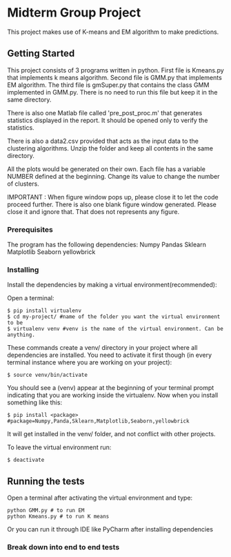 # Midterm Group Project

This project makes use of K-means and EM algorithm to make predictions.

## Getting Started
This project consists of 3 programs written in python. First file is Kmeans.py that implements k means algorithm. Second file is GMM.py that implements EM algorithm. The third file is gmSuper.py that contains the class GMM implemented in GMM.py. There is no need to run this file but keep it in the same directory.

There is also one Matlab file called 'pre_post_proc.m' that generates statistics displayed in the report. It should be opened only to verify the statistics.

There is also a data2.csv provided that acts as the input data to the clustering algorithms. Unzip the folder and keep all contents in the same directory.

All the plots would be generated on their own. Each file has a variable NUMBER defined at the beginning. Change its value to change the number of clusters.

IMPORTANT : When figure window pops up, please close it to let the code proceed further. 
There is also one blank figure window generated. Please close it and ignore that. That does not represents any figure.

### Prerequisites
The program has the following dependencies:
Numpy
Pandas
Sklearn
Matplotlib
Seaborn
yellowbrick

### Installing
Install the dependencies by making a virtual environment(recommended):

Open a terminal:
```
$ pip install virtualenv
$ cd my-project/ #name of the folder you want the virtual environment to be
$ virtualenv venv #venv is the name of the virtual environment. Can be anything.
```
These commands create a venv/ directory in your project where all dependencies are installed. You need to activate it first though (in every terminal instance where you are working on your project):
```
$ source venv/bin/activate
```
You should see a (venv) appear at the beginning of your terminal prompt indicating that you are working inside the virtualenv. Now when you install something like this:
```
$ pip install <package> #package=Numpy,Panda,Sklearn,Matplotlib,Seaborn,yellowbrick
```
It will get installed in the venv/ folder, and not conflict with other projects.

To leave the virtual environment run:
```
$ deactivate
```

## Running the tests
Open a terminal after activating the virtual environment and type:

```
python GMM.py # to run EM
python Kmeans.py # to run K means
```

Or you can run it through IDE like PyCharm after installing dependencies

### Break down into end to end tests
